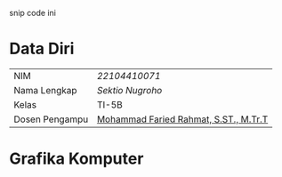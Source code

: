 snip code ini

# Data Diri

|  |  |
|--|--|
| NIM | *22104410071* |
| Nama Lengkap | *Sektio Nugroho* |
| Kelas | TI-5B |
| Dosen Pengampu | [Mohammad Faried Rahmat, S.ST., M.Tr.T](https://github.com/fariedrahmat) |

# Grafika Komputer

